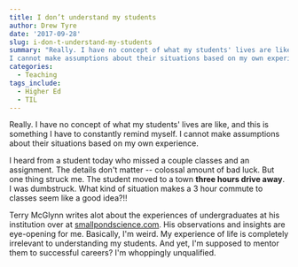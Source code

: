 ```yaml
---
title: I don’t understand my students
author: Drew Tyre
date: '2017-09-28'
slug: i-don-t-understand-my-students
summary: "Really. I have no concept of what my students' lives are like, and this is something I have to constantly remind myself.
I cannot make assumptions about their situations based on my own experience."
categories:
  - Teaching
tags_include:
  - Higher Ed
  - TIL
---
```


Really. I have no concept of what my students' lives are like, and this is something I have to constantly remind myself.
I cannot make assumptions about their situations based on my own experience.

I heard from a student today who missed a couple classes and an assignment. The details don't matter -- colossal amount of bad luck. But one thing struck me. The student moved to a town **three hours drive away**. I was dumbstruck. What kind of situation makes a 3 hour commute to classes seem like a good idea?!!  

Terry McGlynn writes alot about the experiences of undergraduates at his institution over at [smallpondscience.com](https://smallpondscience.com/). His observations and insights are eye-opening for me. Basically, I'm weird. My experience of life is completely irrelevant to understanding my students. And yet, I'm supposed to mentor them to successful careers? I'm whoppingly unqualified. 